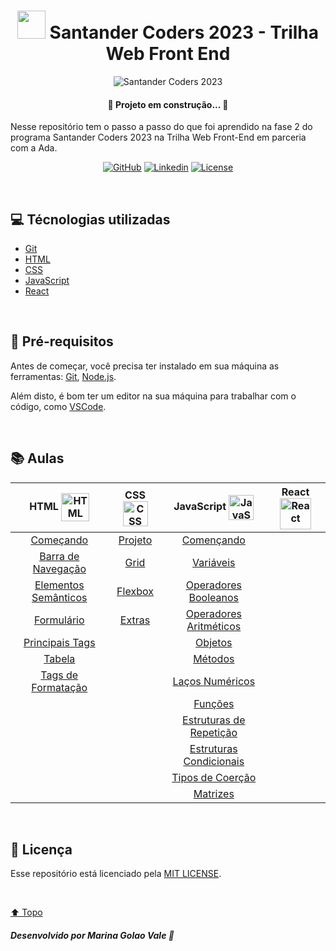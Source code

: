 <h1 id="title" align="center">
  <img src="https://logospng.org/download/santander/logo-santander-icon-4096.png" width="45px"/> 
  Santander Coders 2023 - Trilha Web Front End 
</h1>

<div id="cover" align="center">

  ![Santander Coders 2023](https://portal.unit.br/wp-content/uploads/2023/09/image001-1024x576.jpg "Santander Coders 2023")

</div>

<h4 align="center">🚧 Projeto em construção... 🚧</h4>

<p>Nesse repositório tem o passo a passo do que foi aprendido na fase 2 do programa Santander Coders 2023 na Trilha Web Front-End em parceria com a Ada.</p>

<!-- Shields -->

<div id="shields" align="center">

<!-- Simbolos: https://simpleicons.org/ -->


[![GitHub](https://img.shields.io/badge/GitHub-4fa8fb?style=plastic&logo=github&logoColor=white)](https://github.com/MarinaGV93)
[![Linkedin](https://img.shields.io/badge/Linkedin-4fa8fb?style=plastic&logo=linkedin&logoColor=white)](https://br.linkedin.com/in/marinagvale?trk=public_profile_browsemap)
[![License](https://img.shields.io/badge/License-4fa8fb?style=plastic&logo=cachet&logoColor=white)](https://github.com/MarinaGV93/Santander-Ada/blob/master/LICENSE)
<!--
[![Git](https://img.shields.io/badge/GIT-4fa8fb?style=plastic&logo=git&logoColor=white)](https://developer.mozilla.org/en-US/docs/Glossary/Git)
[![HTML](https://img.shields.io/badge/HTML-4fa8fb?style=plastic&logo=html5&logoColor=white)](https://developer.mozilla.org/pt-BR/docs/Web/HTML)
[![CSS](https://img.shields.io/badge/CSS-4fa8fb?style=plastic&logo=css3&logoColor=white)](https://developer.mozilla.org/pt-BR/docs/Web/CSS)
[![JavaScript](https://img.shields.io/badge/JavaScript-4fa8fb?style=plastic&logo=javascript&logoColor=white)](https://developer.mozilla.org/pt-BR/docs/Web/JavaScript/)
[![React](https://img.shields.io/badge/React-4fa8fb?style=plastic&logo=react&logoColor=white)](https://developer.mozilla.org/en-US/docs/Learn/Tools_and_testing/Client-side_JavaScript_frameworks/React_getting_started)
-->
</div>
<br>

## 💻 Técnologias utilizadas

* [Git]()
* [HTML]()
* [CSS]()
* [JavaScript]()
* [React]()

<br>

## 📝 Pré-requisitos

Antes de começar, você precisa ter instalado em sua máquina as ferramentas:
[Git](https://git-scm.com), [Node.js](https://nodejs.org/en/).

Além disto, é bom ter um editor na sua máquina para trabalhar com o código, como [VSCode](https://code.visualstudio.com/).

<br>

## 📚 Aulas

<!-- Tabela -->

<div id="table" align="center">

| HTML <img src="https://shre.ink/TjIp" alt="HTML" width="45px" align="center"> | CSS <img src="https://shre.ink/Tjy4" alt="CSS" width="40px" align="center"> | JavaScript <img src="https://shre.ink/Tjy0" alt="JavaScript" width="40px" align="center"> | React <img src="https://shre.ink/TjyJ" alt="React" width="50px" align="center"> |
| :----: | :---: | :----------: | :-----: |
| [Começando](https://shre.ink/Tjyw) | [Projeto](https://shre.ink/Tjyp) | [Començando](https://shre.ink/Tjys) | []() |
| [Barra de Navegação](https://shre.ink/TjaY) | [Grid](https://shre.ink/Tja4) | [Variáveis](https://shre.ink/TjaH) | []() |
| [Elementos Semânticos](https://shre.ink/TjaT) | [Flexbox](https://shre.ink/TjaE) | [Operadores Booleanos](https://shre.ink/Tjay) | []() |
| [Formulário](https://shre.ink/Tjai) | [Extras](https://shre.ink/Tjan) | [Operadores Aritméticos](https://shre.ink/TjaC) | []() |
| [Principais Tags](https://shre.ink/Tjaj) | | [Objetos](https://shre.ink/Tja7) | []() |
| [Tabela](https://shre.ink/Tja5) | | [Métodos](https://shre.ink/Tja1) | []() |
| [Tags de Formatação](https://shre.ink/Tjae) | |[Laços Numéricos](https://shre.ink/Tjap) | []() |
| | | [Funções](https://shre.ink/TjNY) | []() |
| | | [Estruturas de Repetição](https://shre.ink/TjNJ) | []() |
| | | [Estruturas Condicionais](https://shre.ink/TjNw) | []() |
| | | [Tipos de Coerção](https://shre.ink/TjNN) | []() |
| | | [Matrizes](https://shre.ink/TjNR) | []() |

</div>
</div>

<br>

## 📃 Licença

<p>

Esse repositório está licenciado pela [MIT LICENSE](https://github.com/MarinaGV93/Santander-Ada/blob/master/LICENSE).

</p>

<br>

[⬆️ Topo](#title)

##### Desenvolvido por Marina Golao Vale 💙


